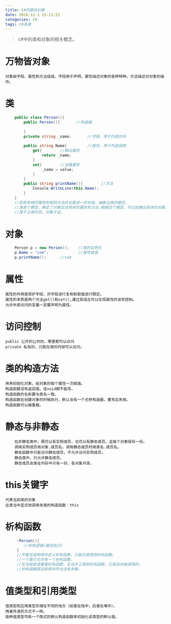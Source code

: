 ```yaml
---
title: C#的面向对象
date: 2016-12-1 15:21:52
categories: C#
tags: c#高级
---
```

>c#中的类和对象的相关概念。

<!--more-->
# 万物皆对象
    对象由字段、属性和方法组成。字段用于声明，属性描述对象的各种特种。方法描述对对象的操作。
    
# 类
```c#
    public class Person(){
        public Person(){       //构造器
        
        }
        private string _name;       //字段，用于内部访问
        
        public string Name{         //属性，用于外部调用
            get{        //输出属性
                return _name;
            }
            set{        //设置属性
                _name = value;
            }
        }
        public string printName(){        //方法
            Console.WriteLine(this.Name);
        }
    }
    //把具有相同属性和相同方法的对象进一步封装，抽象出类的概念。
    //类是个模型，确定了对象应该具有的属性和方法,根据这个模型，可以创建出具体的对象。
    //类不占用内存，对象才会。
```

# 对象
```c#
    Person p = new Person();    //类的实例化
    p.Name = "sam";             //属性赋值
    p.printName();      //sam
```

# 属性
    属性的作用是保护字段，对字段进行复制和取值进行限定。
    属性的本质是两个方法get()和set(),通过其组合可以实现属性的读写控制。
    允许外部访问的变量一定要声明为属性。
    
# 访问控制
    public 公开的公共的，哪里都可以访问
    private 私有的，只能在类的内部可以访问。
    
# 类的构造方法
    用来初始化对象，给对象的每个属性一次赋值。
    构造函数没有返回值，连void都不能写。
    构造函数的名称要与类名一致。
    构造函数在创建对象的时候执行，默认会有一个无参构造器，重写后失效。
    构造函数可以被重载。
    
# 静态与非静态
        在非静态类中，既可以有实例成员，也可以有静态成员。且每个对象保存一份。
        调用实例成员用对象.成员名，调用静态成员时用类名.成员名。
        静态函数中只能访问静态成员，不允许访问实例成员。
        静态类中，只允许静态成员。
        静态成员会类在内存中只有一份，各对象共享。
        
# this关键字
    代表当前类的对象
    在类当中显式地调用本类的构造函数：this
    
# 析构函数
```c#
     ~Person(){
        //析构逻辑(最后执行)
     }
     //不能在结构体中定义析构函数，只能对类使用析构函数。
     //一个类只允许有一个析构函数。
     //无法继承或重载析构函数，无法手工调用析构函数，它是自动被调用的。
     //析构函数既没有修饰符也没有参数。
```

# 值类型和引用类型
    值类型和应用类型存储在不同的地方（前者在栈中，后者在堆中）。
    两者传递的方式不一样。
    每种值类型均有一个隐式的默认构造函数来初始化该类型的默认值。
